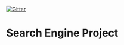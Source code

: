 
[![Gitter](https://badges.gitter.im/rakesh1191/CS-Crawlers.svg)](https://gitter.im/rakesh1191/CS-Crawlers?utm_source=badge&utm_medium=badge&utm_campaign=pr-badge)

# Search Engine Project




